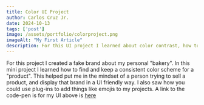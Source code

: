 ```yaml
---
title: Color UI Project
author: Carlos Cruz Jr.
date: 2024-10-13
tags: ['post']
image: /assets/portfolio/colorproject.png
imageAlt: "My First Article"
description: For this UI project I learned about color contrast, how to apply color, and add photos in a UI Design.
---
```


For this project I created a fake brand about my personal "bakery". In this mini project I learned how to find and keep a consistent color scheme for a "product". This helped put me in the mindset of a person trying to sell a product, and display that brand in a UI friendly way. I also saw how you could use plug-ins to add things like emojis to my projects. A link to the code-pen is for my UI above is <a href="https://codepen.io/cruz1508/pen/bGXqNGw">here</a>


